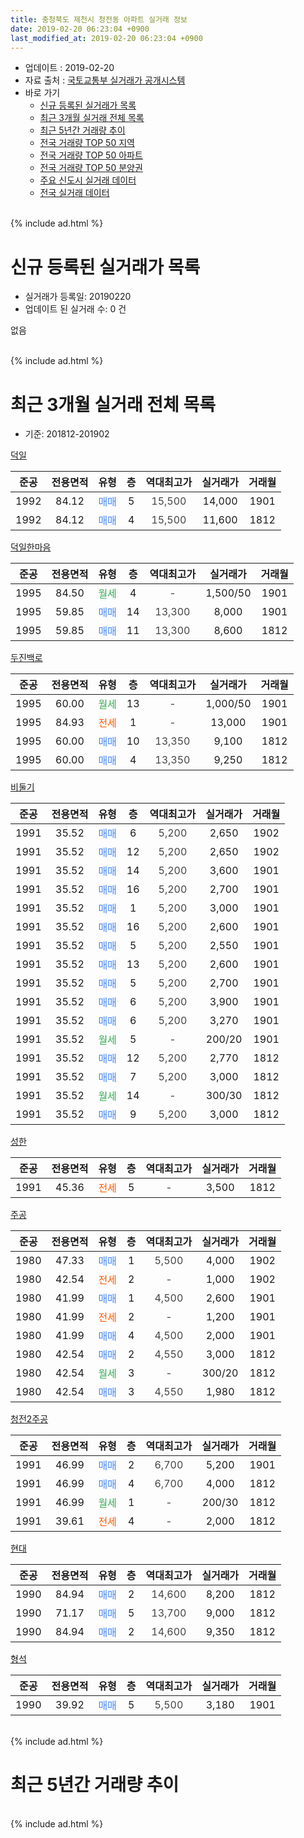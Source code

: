 ```yaml
---
title: 충청북도 제천시 청전동 아파트 실거래 정보
date: 2019-02-20 06:23:04 +0900
last_modified_at: 2019-02-20 06:23:04 +0900
---
```


* 업데이트 : 2019-02-20
* 자료 출처 : [국토교통부 실거래가 공개시스템](http://rt.molit.go.kr)
* 바로 가기
    * [신규 등록된 실거래가 목록](#신규-등록된-실거래가-목록)
    * [최근 3개월 실거래 전체 목록](#최근-3개월-실거래-전체-목록)
    * [최근 5년간 거래량 추이](#최근-5년간-거래량-추이)
    * [전국 거래량 TOP 50 지역](https://inasie.github.io/apt-trade-info/최근-3개월-전국에서-가장-거래가-많이-발생한-지역)
    * [전국 거래량 TOP 50 아파트](https://inasie.github.io/apt-trade-info/최근-3개월-전국에서-가장-거래가-많이-발생한-아파트)
    * [전국 거래량 TOP 50 분양권](https://inasie.github.io/apt-trade-info/최근-3개월-전국에서-가장-거래가-많이-발생한-분양권)
    * [주요 신도시 실거래 데이터](https://inasie.github.io/apt-trade-info/주요-신도시)
    * [전국 실거래 데이터](https://inasie.github.io/apt-trade-info/전국)
<br>
{% include ad.html %}
<br>

# 신규 등록된 실거래가 목록
* 실거래가 등록일: 20190220
* 업데이트 된 실거래 수: 0 건

없음

<br>
{% include ad.html %}
<br>

# 최근 3개월 실거래 전체 목록
* 기준: 201812-201902


[덕일](https://search.naver.com/search.naver?query=%EC%B6%A9%EC%B2%AD%EB%B6%81%EB%8F%84+%EC%A0%9C%EC%B2%9C%EC%8B%9C+%EC%B2%AD%EC%A0%84%EB%8F%99+%EB%8D%95%EC%9D%BC)

|준공|전용면적|유형|층|역대최고가|실거래가|거래월|
|:---:|:---:|:---:|:---:|:---:|:---:|:---:|
|1992|84.12|<span style="color:#4285f3">매매</span>|5|<span style="color:#444444">15,500</span>|14,000|1901|
|1992|84.12|<span style="color:#4285f3">매매</span>|4|<span style="color:#444444">15,500</span>|11,600|1812|

[덕일한마음](https://search.naver.com/search.naver?query=%EC%B6%A9%EC%B2%AD%EB%B6%81%EB%8F%84+%EC%A0%9C%EC%B2%9C%EC%8B%9C+%EC%B2%AD%EC%A0%84%EB%8F%99+%EB%8D%95%EC%9D%BC%ED%95%9C%EB%A7%88%EC%9D%8C)

|준공|전용면적|유형|층|역대최고가|실거래가|거래월|
|:---:|:---:|:---:|:---:|:---:|:---:|:---:|
|1995|84.50|<span style="color:#34a853">월세</span>|4|<span style="color:#444444">-</span>|1,500/50|1901|
|1995|59.85|<span style="color:#4285f3">매매</span>|14|<span style="color:#444444">13,300</span>|8,000|1901|
|1995|59.85|<span style="color:#4285f3">매매</span>|11|<span style="color:#444444">13,300</span>|8,600|1812|

[두진백로](https://search.naver.com/search.naver?query=%EC%B6%A9%EC%B2%AD%EB%B6%81%EB%8F%84+%EC%A0%9C%EC%B2%9C%EC%8B%9C+%EC%B2%AD%EC%A0%84%EB%8F%99+%EB%91%90%EC%A7%84%EB%B0%B1%EB%A1%9C)

|준공|전용면적|유형|층|역대최고가|실거래가|거래월|
|:---:|:---:|:---:|:---:|:---:|:---:|:---:|
|1995|60.00|<span style="color:#34a853">월세</span>|13|<span style="color:#444444">-</span>|1,000/50|1901|
|1995|84.93|<span style="color:#ff5a00">전세</span>|1|<span style="color:#444444">-</span>|13,000|1901|
|1995|60.00|<span style="color:#4285f3">매매</span>|10|<span style="color:#444444">13,350</span>|9,100|1812|
|1995|60.00|<span style="color:#4285f3">매매</span>|4|<span style="color:#444444">13,350</span>|9,250|1812|

[비둘기](https://search.naver.com/search.naver?query=%EC%B6%A9%EC%B2%AD%EB%B6%81%EB%8F%84+%EC%A0%9C%EC%B2%9C%EC%8B%9C+%EC%B2%AD%EC%A0%84%EB%8F%99+%EB%B9%84%EB%91%98%EA%B8%B0)

|준공|전용면적|유형|층|역대최고가|실거래가|거래월|
|:---:|:---:|:---:|:---:|:---:|:---:|:---:|
|1991|35.52|<span style="color:#4285f3">매매</span>|6|<span style="color:#444444">5,200</span>|2,650|1902|
|1991|35.52|<span style="color:#4285f3">매매</span>|12|<span style="color:#444444">5,200</span>|2,650|1902|
|1991|35.52|<span style="color:#4285f3">매매</span>|14|<span style="color:#444444">5,200</span>|3,600|1901|
|1991|35.52|<span style="color:#4285f3">매매</span>|16|<span style="color:#444444">5,200</span>|2,700|1901|
|1991|35.52|<span style="color:#4285f3">매매</span>|1|<span style="color:#444444">5,200</span>|3,000|1901|
|1991|35.52|<span style="color:#4285f3">매매</span>|16|<span style="color:#444444">5,200</span>|2,600|1901|
|1991|35.52|<span style="color:#4285f3">매매</span>|5|<span style="color:#444444">5,200</span>|2,550|1901|
|1991|35.52|<span style="color:#4285f3">매매</span>|13|<span style="color:#444444">5,200</span>|2,600|1901|
|1991|35.52|<span style="color:#4285f3">매매</span>|5|<span style="color:#444444">5,200</span>|2,700|1901|
|1991|35.52|<span style="color:#4285f3">매매</span>|6|<span style="color:#444444">5,200</span>|3,900|1901|
|1991|35.52|<span style="color:#4285f3">매매</span>|6|<span style="color:#444444">5,200</span>|3,270|1901|
|1991|35.52|<span style="color:#34a853">월세</span>|5|<span style="color:#444444">-</span>|200/20|1901|
|1991|35.52|<span style="color:#4285f3">매매</span>|12|<span style="color:#444444">5,200</span>|2,770|1812|
|1991|35.52|<span style="color:#4285f3">매매</span>|7|<span style="color:#444444">5,200</span>|3,000|1812|
|1991|35.52|<span style="color:#34a853">월세</span>|14|<span style="color:#444444">-</span>|300/30|1812|
|1991|35.52|<span style="color:#4285f3">매매</span>|9|<span style="color:#444444">5,200</span>|3,000|1812|

[성한](https://search.naver.com/search.naver?query=%EC%B6%A9%EC%B2%AD%EB%B6%81%EB%8F%84+%EC%A0%9C%EC%B2%9C%EC%8B%9C+%EC%B2%AD%EC%A0%84%EB%8F%99+%EC%84%B1%ED%95%9C)

|준공|전용면적|유형|층|역대최고가|실거래가|거래월|
|:---:|:---:|:---:|:---:|:---:|:---:|:---:|
|1991|45.36|<span style="color:#ff5a00">전세</span>|5|<span style="color:#444444">-</span>|3,500|1812|

[주공](https://search.naver.com/search.naver?query=%EC%B6%A9%EC%B2%AD%EB%B6%81%EB%8F%84+%EC%A0%9C%EC%B2%9C%EC%8B%9C+%EC%B2%AD%EC%A0%84%EB%8F%99+%EC%A3%BC%EA%B3%B5)

|준공|전용면적|유형|층|역대최고가|실거래가|거래월|
|:---:|:---:|:---:|:---:|:---:|:---:|:---:|
|1980|47.33|<span style="color:#4285f3">매매</span>|1|<span style="color:#444444">5,500</span>|4,000|1902|
|1980|42.54|<span style="color:#ff5a00">전세</span>|2|<span style="color:#444444">-</span>|1,000|1902|
|1980|41.99|<span style="color:#4285f3">매매</span>|1|<span style="color:#444444">4,500</span>|2,600|1901|
|1980|41.99|<span style="color:#ff5a00">전세</span>|2|<span style="color:#444444">-</span>|1,200|1901|
|1980|41.99|<span style="color:#4285f3">매매</span>|4|<span style="color:#444444">4,500</span>|2,000|1901|
|1980|42.54|<span style="color:#4285f3">매매</span>|2|<span style="color:#444444">4,550</span>|3,000|1812|
|1980|42.54|<span style="color:#34a853">월세</span>|3|<span style="color:#444444">-</span>|300/20|1812|
|1980|42.54|<span style="color:#4285f3">매매</span>|3|<span style="color:#444444">4,550</span>|1,980|1812|

[청전2주공](https://search.naver.com/search.naver?query=%EC%B6%A9%EC%B2%AD%EB%B6%81%EB%8F%84+%EC%A0%9C%EC%B2%9C%EC%8B%9C+%EC%B2%AD%EC%A0%84%EB%8F%99+%EC%B2%AD%EC%A0%842%EC%A3%BC%EA%B3%B5)

|준공|전용면적|유형|층|역대최고가|실거래가|거래월|
|:---:|:---:|:---:|:---:|:---:|:---:|:---:|
|1991|46.99|<span style="color:#4285f3">매매</span>|2|<span style="color:#444444">6,700</span>|5,200|1901|
|1991|46.99|<span style="color:#4285f3">매매</span>|4|<span style="color:#444444">6,700</span>|4,000|1812|
|1991|46.99|<span style="color:#34a853">월세</span>|1|<span style="color:#444444">-</span>|200/30|1812|
|1991|39.61|<span style="color:#ff5a00">전세</span>|4|<span style="color:#444444">-</span>|2,000|1812|

[현대](https://search.naver.com/search.naver?query=%EC%B6%A9%EC%B2%AD%EB%B6%81%EB%8F%84+%EC%A0%9C%EC%B2%9C%EC%8B%9C+%EC%B2%AD%EC%A0%84%EB%8F%99+%ED%98%84%EB%8C%80)

|준공|전용면적|유형|층|역대최고가|실거래가|거래월|
|:---:|:---:|:---:|:---:|:---:|:---:|:---:|
|1990|84.94|<span style="color:#4285f3">매매</span>|2|<span style="color:#444444">14,600</span>|8,200|1812|
|1990|71.17|<span style="color:#4285f3">매매</span>|5|<span style="color:#444444">13,700</span>|9,000|1812|
|1990|84.94|<span style="color:#4285f3">매매</span>|2|<span style="color:#444444">14,600</span>|9,350|1812|


<script async src="//pagead2.googlesyndication.com/pagead/js/adsbygoogle.js"></script>
<!-- 기본 -->
<ins class="adsbygoogle"
     style="display:block"
     data-ad-client="ca-pub-2446590836940007"
     data-ad-slot="1659523306"
     data-ad-format="auto"
     data-full-width-responsive="true"></ins>
<script>
(adsbygoogle = window.adsbygoogle || []).push({});
</script>


[형석](https://search.naver.com/search.naver?query=%EC%B6%A9%EC%B2%AD%EB%B6%81%EB%8F%84+%EC%A0%9C%EC%B2%9C%EC%8B%9C+%EC%B2%AD%EC%A0%84%EB%8F%99+%ED%98%95%EC%84%9D)

|준공|전용면적|유형|층|역대최고가|실거래가|거래월|
|:---:|:---:|:---:|:---:|:---:|:---:|:---:|
|1990|39.92|<span style="color:#4285f3">매매</span>|5|<span style="color:#444444">5,500</span>|3,180|1901|


<br>
{% include ad.html %}
<br>

# 최근 5년간 거래량 추이


<div style="width:100%;">
    <canvas id="deal_progress" height="200"></canvas>
</div>

<script>
new Chart(document.getElementById("deal_progress"), {
    type: 'line',
    data: {
        labels: ['201402','201403','201404','201405','201406','201407','201408','201409','201410','201411','201412','201501','201502','201503','201504','201505','201506','201507','201508','201509','201510','201511','201512','201601','201602','201603','201604','201605','201606','201607','201608','201609','201610','201611','201612','201701','201702','201703','201704','201705','201706','201707','201708','201709','201710','201711','201712','201801','201802','201803','201804','201805','201806','201807','201808','201809','201810','201811','201812','201901','201902'],
        datasets: [{
            label: '매매',
            pointRadius: 1,
            data: [40, 41, 39, 43, 33, 41, 29, 42, 34, 23, 26, 27, 25, 39, 33, 25, 28, 28, 28, 22, 26, 33, 20, 18, 28, 21, 24, 26, 19, 21, 23, 20, 19, 24, 10, 12, 22, 20, 13, 19, 27, 24, 21, 19, 12, 14, 15, 19, 18, 23, 20, 18, 23, 18, 12, 9, 19, 18, 13, 15, 3],
            borderColor: "rgba(255, 201, 14, 1)",
            backgroundColor: "rgba(255, 201, 14, 0.5)",
            fill: false,
            lineTension: 0
        },{
            label: '전월세',
            pointRadius: 1,
            data: [7, 14, 7, 9, 9, 5, 9, 6, 12, 10, 6, 12, 15, 9, 8, 11, 14, 9, 8, 13, 11, 3, 5, 10, 14, 9, 13, 13, 7, 9, 6, 6, 5, 7, 2, 7, 10, 10, 12, 11, 10, 12, 14, 10, 7, 11, 3, 8, 6, 14, 15, 8, 11, 6, 4, 3, 6, 5, 5, 5, 1],
            borderColor: "rgba(0, 141, 185, 1)",
            backgroundColor: "rgba(0, 141, 185, 0.5)",
            fill: false,
            lineTension: 0
        }
        ]
    },
    options: {
        responsive: true,
        title: {
            display: false
        },
        tooltips: {
            mode: 'index',
            intersect: false
        },
        hover: {
            mode: 'nearest',
            intersect: true
        },
        scales: {
            xAxes: [{
                display: true,
                scaleLabel: {
                    display: true,
                    labelString: '년/월'
                }
            }],
            yAxes: [{
                display: true,
                ticks: {
                    suggestedMin: 0,
                },
                scaleLabel: {
                    display: true,
                    labelString: '실거래 수'
                }
            }]
        }
    }
});

</script>


<br>
{% include ad.html %}
<br>

